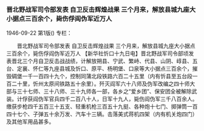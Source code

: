 ### 晋北野战军司令部发表  自卫反击辉煌战果  三个月来，解放县城九座大小据点三百余个，毙伤俘阎伪军近万人

1946-09-22
第1版()
专栏：

　　晋北野战军司令部发表
    自卫反击辉煌战果
    三个月来，解放县城九座大小据点三百余个，毙伤俘阎伪军近万人
    【新华社忻口十九日电】晋北野战军司令部顷发表晋北三个月自卫反击战战绩，计解放朔县、宁武、繁峙、代县、山阴、崞县、五台、定襄、怀仁等九座县城及忻口、原平、杨明堡、口泉等大小据点三百余个，摧毁碉堡一千一百四十九个，控制同蒲北段铁路六百二十五里（内有忻县至五台段一百二十里，忻州太原间铁路五十余里）。歼灭阎军六十八师及伪军改编之四十师大部与三十七师、三十八师、三十九师各一部，各乡之“爱乡团”、保安团全被解除武装。计俘获阎伪军官兵四千二百八十人，日军十九人，毙伤阎伪军三千八百余人。缴获步枪四千五百三十五支、轻重机枪三百五十九挺、各种炮十七门、掷弹筒一百四十七个、子弹五十余万发、汽车十三辆。击落美式蒋机四架（内有机关炮四门）及其他军用品甚多。
